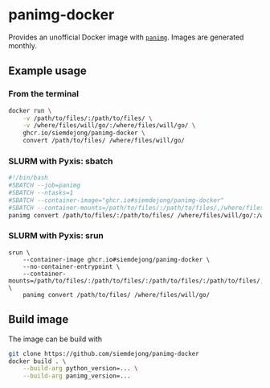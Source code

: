 # panimg-docker

Provides an unofficial Docker image with [`panimg`](https://github.com/DIAGNijmegen/rse-panimg).
Images are generated monthly.

## Example usage

### From the terminal

```sh
docker run \
    -v /path/to/files/:/path/to/files/ \
    -v /where/files/will/go/:/where/files/will/go/ \
    ghcr.io/siemdejong/panimg-docker \
    convert /path/to/files/ /where/files/will/go/
```

### SLURM with Pyxis: sbatch
```sh
#!/bin/bash
#SBATCH --job=panimg
#SBATCH --ntasks=1
#SBATCH --container-image="ghcr.io#siemdejong/panimg-docker"
#SBATCH --container-mounts=/path/to/files/:/path/to/files/,/where/files/will/go/:/where/files/will/go/
panimg convert /path/to/files/:/path/to/files/ /where/files/will/go/:/where/files/will/go/
```

### SLURM with Pyxis: srun
```
srun \
    --container-image ghcr.io#siemdejong/panimg-docker \
    --no-container-entrypoint \
    --container-mounts=/path/to/files/:/path/to/files/:/path/to/files/:/path/to/files/,/where/files/will/go/:/where/files/will/go/ \
    panimg convert /path/to/files/ /where/files/will/go/
```

## Build image
The image can be build with
```sh
git clone https://github.com/siemdejong/panimg-docker
docker build . \
    --build-arg python_version=... \
    --build-arg panimg_version=...
```